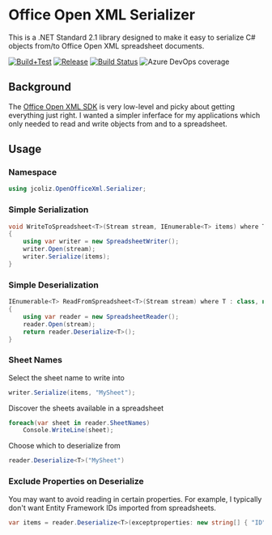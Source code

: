 # Office Open XML Serializer

This is a .NET Standard 2.1 library designed to make it easy to serialize C# objects from/to Office Open XML spreadsheet documents.

[![Build+Test](https://github.com/jcoliz/OfficeOpenXMLEasy/actions/workflows/dotnet.yml/badge.svg)](https://github.com/jcoliz/OfficeOpenXMLEasy/actions/workflows/dotnet.yml)
[![Release](https://github.com/jcoliz/OfficeOpenXMLEasy/actions/workflows/release.yml/badge.svg)](https://github.com/jcoliz/OfficeOpenXMLEasy/actions/workflows/release.yml)
[![Build Status](https://jcoliz.visualstudio.com/OfficeOpenXMLEasy/_apis/build/status/jcoliz.OfficeOpenXMLEasy?branchName=main)](https://jcoliz.visualstudio.com/OfficeOpenXMLEasy/_build/latest?definitionId=23&branchName=main) 
![Azure DevOps coverage](https://img.shields.io/azure-devops/coverage/jcoliz/OfficeOpenXMLEasy/23)

## Background

The [Office Open XML SDK](https://github.com/OfficeDev/Open-XML-SDK) is very low-level and picky about getting everything just right. 
I wanted a simpler inferface for my applications which only needed to read and write objects from and to a spreadsheet.

## Usage

### Namespace

```c#
using jcoliz.OpenOfficeXml.Serializer;
```

### Simple Serialization

```c#
void WriteToSpreadsheet<T>(Stream stream, IEnumerable<T> items) where T: class
{
    using var writer = new SpreadsheetWriter();
    writer.Open(stream);
    writer.Serialize(items);
}
```

### Simple Deserialization

```c#
IEnumerable<T> ReadFromSpreadsheet<T>(Stream stream) where T : class, new()
{
    using var reader = new SpreadsheetReader();
    reader.Open(stream);
    return reader.Deserialize<T>();
}
```

### Sheet Names

Select the sheet name to write into

```c#
writer.Serialize(items, "MySheet");
```

Discover the sheets available in a spreadsheet

```c#
foreach(var sheet in reader.SheetNames)
    Console.WriteLine(sheet);
```

Choose which to deserialize from

```c#
reader.Deserialize<T>("MySheet")
```

### Exclude Properties on Deserialize

You may want to avoid reading in certain properties. For example, I typically don't want Entity Framework IDs
imported from spreadsheets.

```c#
var items = reader.Deserialize<T>(exceptproperties: new string[] { "ID" });
```